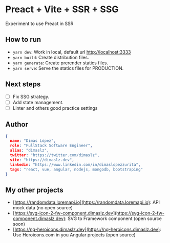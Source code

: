 # Preact + Vite + SSR + SSG

Experiment to use Preact in SSR

## How to run

* `yarn dev`: Work in local, default url [http://localhost:3333](http://localhost:3333)
* `yarn build`: Create distribution files.
* `yarn generate`: Create prerender statics files.
* `yarn serve`: Serve the statics files for PRODUCTION.

## Next steps

* [ ] Fix SSG strategy.
* [ ] Add state management.
* [ ] Linter and others good practice settings

## Author

```json
{
  name: "Dimas López",
  role: "FullStack Software Engineer",
  alias: "dimaslz",
  twitter: "https://twitter.com/dimaslz",
  site: "https://dimaslz.dev",
  linkedin: "https://www.linkedin.com/in/dimaslopezzurita",
  tags: "react, vue, angular, nodejs, mongodb, bootstraping"
}
```

## My other projects

* [https://randomdata.loremapi.io](https://randomdata.loremapi.io): API mock data (no open source)
* [https://svg-icon-2-fw-component.dimaslz.dev](https://svg-icon-2-fw-component.dimaslz.dev): SVG to Framework component (open source soon)
* [https://ng-heroicons.dimaslz.dev](https://ng-heroicons.dimaslz.dev): Use Heroicons.com in you Angular projects (open source)
